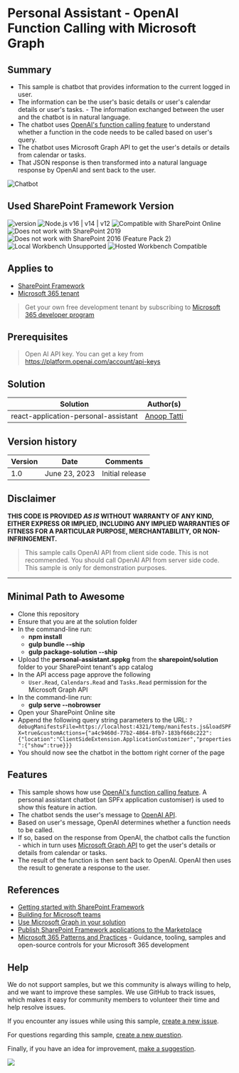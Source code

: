 # Personal Assistant - OpenAI Function Calling with Microsoft Graph

## Summary

- This sample is chatbot that provides information to the current logged in user. 
- The information can be the user's basic details or user's calendar details or user's tasks. - The information exchanged between the user and the chatbot is in natural language. 
- The chatbot uses [OpenAI's function calling feature](https://openai.com/blog/function-calling-and-other-api-updates) to understand whether a function in the code needs to be called based on user's query. 
- The chatbot uses Microsoft Graph API to get the user's details or details from calendar or tasks.
- That JSON response is then transformed into a natural language response by OpenAI and sent back to the user.

![Chatbot](./assets/demo.gif)

## Used SharePoint Framework Version

![version](https://img.shields.io/badge/version-1.17.3-green.svg)
![Node.js v16 | v14 | v12](https://img.shields.io/badge/Node.js-v16%20%7C%20v14%20%7C%20v12-green.svg)
![Compatible with SharePoint Online](https://img.shields.io/badge/SharePoint%20Online-Compatible-green.svg)
![Does not work with SharePoint 2019](https://img.shields.io/badge/SharePoint%20Server%202019-Incompatible-red.svg "SharePoint Server 2019 requires SPFx 1.4.1 or lower")
![Does not work with SharePoint 2016 (Feature Pack 2)](https://img.shields.io/badge/SharePoint%20Server%202016%20(Feature%20Pack%202)-Incompatible-red.svg "SharePoint Server 2016 Feature Pack 2 requires SPFx 1.1")
![Local Workbench Unsupported](https://img.shields.io/badge/Local%20Workbench-Unsupported-red.svg "Local workbench is no longer available as of SPFx 1.13 and above")
![Hosted Workbench Compatible](https://img.shields.io/badge/Hosted%20Workbench-Compatible-green.svg)

## Applies to

- [SharePoint Framework](https://aka.ms/spfx)
- [Microsoft 365 tenant](https://docs.microsoft.com/en-us/sharepoint/dev/spfx/set-up-your-developer-tenant)

> Get your own free development tenant by subscribing to [Microsoft 365 developer program](http://aka.ms/o365devprogram)

## Prerequisites

> Open AI API key. You can get a key from <https://platform.openai.com/account/api-keys>

## Solution

| Solution    | Author(s)                                               |
| ----------- | ------------------------------------------------------- |
| react-application-personal-assistant | [Anoop Tatti](https://github.com/anoopt) |

## Version history

| Version | Date             | Comments        |
| ------- | ---------------- | --------------- |
| 1.0     | June 23, 2023 | Initial release |

## Disclaimer

**THIS CODE IS PROVIDED _AS IS_ WITHOUT WARRANTY OF ANY KIND, EITHER EXPRESS OR IMPLIED, INCLUDING ANY IMPLIED WARRANTIES OF FITNESS FOR A PARTICULAR PURPOSE, MERCHANTABILITY, OR NON-INFRINGEMENT.**

> This sample calls OpenAI API from client side code. This is not recommended. You should call OpenAI API from server side code. This sample is only for demonstration purposes.

---

## Minimal Path to Awesome

- Clone this repository
- Ensure that you are at the solution folder
- In the command-line run:
  - **npm install**
  - **gulp bundle --ship**
  - **gulp package-solution --ship**
- Upload the **personal-assistant.sppkg** from the **sharepoint/solution** folder to your SharePoint tenant's app catalog
- In the API access page approve the following
  - `User.Read`, `Calendars.Read` and `Tasks.Read` permission for the Microsoft Graph API
- In the command-line run:
  - **gulp serve --nobrowser**
- Open your SharePoint Online site
- Append the following query string parameters to the URL: `?debugManifestsFile=https://localhost:4321/temp/manifests.js&loadSPFX=true&customActions={"a4c9460d-77b2-4864-8fb7-183bf668c222":{"location":"ClientSideExtension.ApplicationCustomizer","properties":{"show":true}}}`
- You should now see the chatbot in the bottom right corner of the page

## Features

- This sample shows how use [OpenAI's function calling feature](https://openai.com/blog/function-calling-and-other-api-updates). A personal assistant chatbot (an SPFx application customiser) is used to show this feature in action. 
- The chatbot sends the user's message to [OpenAI API](https://platform.openai.com/docs/api-reference). 
- Based on user's message, OpenAI determines whether a function needs to be called. 
- If so, based on the response from OpenAI, the chatbot calls the function - which in turn uses [Microsoft Graph API](https://docs.microsoft.com/en-us/graph/overview) to get the user's details or details from calendar or tasks. 
- The result of the function is then sent back to OpenAI. OpenAI then uses the result to generate a response to the user.

## References

- [Getting started with SharePoint Framework](https://docs.microsoft.com/en-us/sharepoint/dev/spfx/set-up-your-developer-tenant)
- [Building for Microsoft teams](https://docs.microsoft.com/en-us/sharepoint/dev/spfx/build-for-teams-overview)
- [Use Microsoft Graph in your solution](https://docs.microsoft.com/en-us/sharepoint/dev/spfx/web-parts/get-started/using-microsoft-graph-apis)
- [Publish SharePoint Framework applications to the Marketplace](https://docs.microsoft.com/en-us/sharepoint/dev/spfx/publish-to-marketplace-overview)
- [Microsoft 365 Patterns and Practices](https://aka.ms/m365pnp) - Guidance, tooling, samples and open-source controls for your Microsoft 365 development


## Help

We do not support samples, but we this community is always willing to help, and we want to improve these samples. We use GitHub to track issues, which makes it easy for  community members to volunteer their time and help resolve issues.

If you encounter any issues while using this sample, [create a new issue](https://github.com/pnp/sp-dev-fx-extensions/issues/new?assignees=&labels=Needs%3A+Triage+%3Amag%3A%2Ctype%3Abug-suspected&template=bug-report.yml&sample=react-application-personal-assistant&authors=@anoopt&title=react-application-personal-assistant%20-%20).

For questions regarding this sample, [create a new question](https://github.com/pnp/sp-dev-fx-extensions/issues/new?assignees=&labels=Needs%3A+Triage+%3Amag%3A%2Ctype%3Abug-suspected&template=question.yml&sample=react-application-personal-assistant&authors=@anoopt&title=react-application-personal-assistant%20-%20).

Finally, if you have an idea for improvement, [make a suggestion](https://github.com/pnp/sp-dev-fx-extensions/issues/new?assignees=&labels=Needs%3A+Triage+%3Amag%3A%2Ctype%3Abug-suspected&template=suggestion.yml&sample=react-application-personal-assistant&authors=@anoopt&title=react-application-personal-assistant%20-%20).

<img src="https://m365-visitor-stats.azurewebsites.net/sp-dev-fx-extensions/samples/react-application-personal-assistant" />